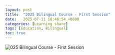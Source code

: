 ```yaml
---
layout: post
title:  "2025 Bilingual Course - First Session"
date:   2025-07-11 18:46:54 +0800
categories: [Learning share]
tags: [Education, Bilingual]
toc: true
---
```


![025 Bilingual Course - First Session](/assets/img/bilingual/kH-bilingual-2025-1st.jpg)
